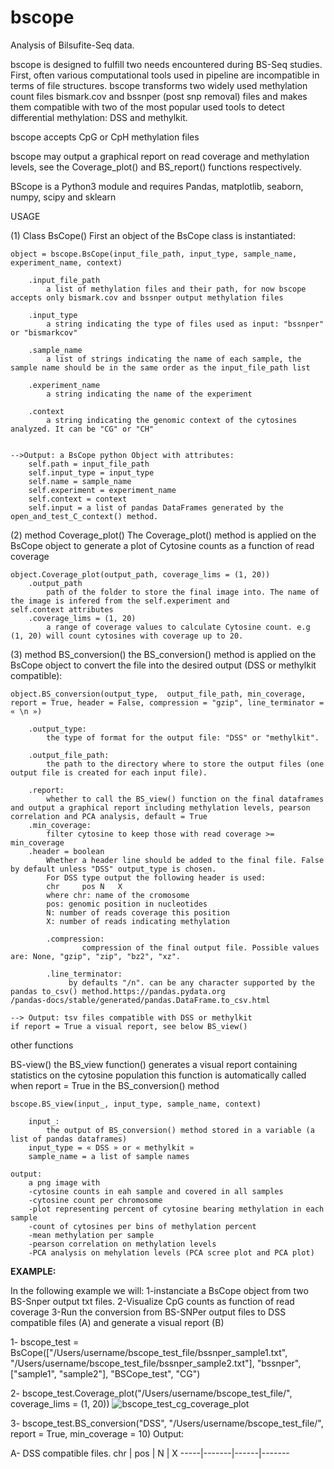 # bscope
Analysis of Bilsufite-Seq data.


bscope is designed to fulfill two needs encountered during BS-Seq studies. 
First, often various computational tools used in pipeline are incompatible in terms of file structures. bscope transforms two widely used methylation count files bismark.cov and bssnper (post snp removal) files and makes them compatible with two of the most popular used tools to detect differential methylation: DSS and methylkit.

bscope accepts CpG or CpH methylation files

bscope may output a graphical report on read coverage and methylation levels, see the Coverage_plot() and BS_report() functions respectively.

BScope is a Python3 module and requires Pandas, matplotlib, seaborn, numpy, scipy and sklearn



USAGE

(1) Class BsCope()
First an object of the BsCope class is instantiated:

	object = bscope.BsCope(input_file_path, input_type, sample_name, experiment_name, context)

		.input_file_path
			a list of methylation files and their path, for now bscope accepts only bismark.cov and bssnper output methylation files

		.input_type
			a string indicating the type of files used as input: "bssnper" or "bismarkcov"

		.sample_name
			a list of strings indicating the name of each sample, the sample name should be in the same order as the input_file_path list

		.experiment_name
			a string indicating the name of the experiment

		.context
			a string indicating the genomic context of the cytosines analyzed. It can be "CG" or "CH"


	-->Output: a BsCope python Object with attributes:
		self.path = input_file_path
		self.input_type = input_type
		self.name = sample_name
		self.experiment = experiment_name
		self.context = context
		self.input = a list of pandas DataFrames generated by the open_and_test_C_context() method.



(2) method Coverage_plot()
The Coverage_plot() method is applied on the BsCope object to generate a plot of Cytosine counts as a function of read coverage

	object.Coverage_plot(output_path, coverage_lims = (1, 20))
		.output_path
			path of the folder to store the final image into. The name of the image is infered from the self.experiment and 				self.context attributes
		.coverage_lims = (1, 20)
			a range of coverage values to calculate Cytosine count. e.g (1, 20) will count cytosines with coverage up to 20.


(3) method BS_conversion()
the BS_conversion() method is applied on the BsCope object to convert the file into the desired output (DSS or methylkit compatible):
	
	object.BS_conversion(output_type,  output_file_path, min_coverage, report = True, header = False, compression = "gzip", line_terminator = « \n »)

		.output_type:
			the type of format for the output file: "DSS" or "methylkit".

		.output_file_path:
			the path to the directory where to store the output files (one output file is created for each input file).

		.report:
			whether to call the BS_view() function on the final dataframes and output a graphical report including methylation levels, pearson correlation and PCA analysis, default = True
		.min_coverage:
			filter cytosine to keep those with read coverage >= min_coverage
		.header = boolean
			Whether a header line should be added to the final file. False by default unless "DSS" output_type is chosen.
			For DSS type output the following header is used:
			chr 	pos	N	X
			where chr: name of the cromosome
			pos: genomic position in nucleotides
			N: number of reads coverage this position
			X: number of reads indicating methylation

        	.compression:
            		compression of the final output file. Possible values are: None, "gzip", "zip", "bz2", "xz".

        	.line_terminator:
           		 by defaults "/n". can be any character supported by the pandas to_csv() method.https://pandas.pydata.org				/pandas-docs/stable/generated/pandas.DataFrame.to_csv.html

	--> Output: tsv files compatible with DSS or methylkit
	if report = True a visual report, see below BS_view()



other functions

BS-view()
the BS_view function() generates a visual report containing statistics on the cytosine population
this function is automatically called when report = True in the BS_conversion() method

	bscope.BS_view(input_, input_type, sample_name, context)
		
		input_:
			the output of BS_conversion() method stored in a variable (a list of pandas dataframes)
		input_type = « DSS » or « methylkit »
		sample_name = a list of sample names

	output:
		a png image with 
		-cytosine counts in eah sample and covered in all samples
		-cytosine count per chromosome
		-plot representing percent of cytosine bearing methylation in each sample
		-count of cytosines per bins of methylation percent
		-mean methylation per sample
		-pearson correlation on methylation levels
		-PCA analysis on mehylation levels (PCA scree plot and PCA plot)


**EXAMPLE:**

In the following example we will:
1-instanciate a BsCope object from two BS-Snper output txt files.
2-Visualize CpG counts as function of read coverage
3-Run the conversion from BS-SNPer output files to DSS compatible files (A) and generate a visual report (B)

1- bscope_test = BsCope(["/Users/username/bscope_test_file/bssnper_sample1.txt", "/Users/username/bscope_test_file/bssnper_sample2.txt"], "bssnper", ["sample1", "sample2"], "BSCope_test", "CG")

2- bscope_test.Coverage_plot("/Users/username/bscope_test_file/", coverage_lims = (1, 20))
![bscope_test_cg_coverage_plot](https://user-images.githubusercontent.com/36674021/47658906-38289480-db6a-11e8-9105-badf572c87aa.png)

3- bscope_test.BS_conversion("DSS", "/Users/username/bscope_test_file/", report = True, min_coverage = 10)
Output:

A- DSS compatible files.
chr | pos | N | X
-----|-------|------|-------
